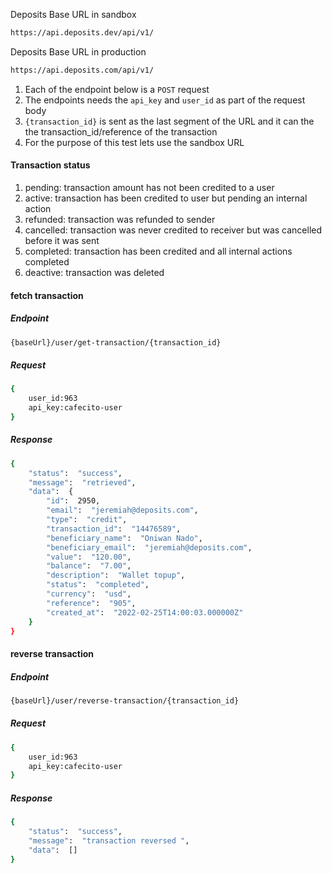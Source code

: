 
  

Deposits Base  URL in sandbox

```sh
https://api.deposits.dev/api/v1/
```

Deposits Base URL in production

```sh
https://api.deposits.com/api/v1/
```

1. Each of the endpoint below is a `POST` request
2. The endpoints needs the `api_key` and `user_id` as part of the request body
3. `{transaction_id}` is sent as the last segment of the URL and it can the the transaction_id/reference of the transaction
4. For the purpose of this test lets use the sandbox URL

  
#### Transaction status
1. pending: transaction amount has not been credited to a user 
2. active: transaction has been credited to user but pending an internal action
3. refunded: transaction was refunded to sender
4. cancelled: transaction was never credited to receiver but was cancelled before it was sent
5. completed: transaction has been credited and all internal actions completed
6. deactive: transaction was deleted

#### fetch transaction
##### Endpoint

```sh
{baseUrl}/user/get-transaction/{transaction_id}
```
##### Request

```sh
{
	user_id:963
	api_key:cafecito-user
}
```
##### Response

```sh
{
	"status":  "success",
	"message":  "retrieved",
	"data":  {
		"id":  2950,
		"email":  "jeremiah@deposits.com",
		"type":  "credit",
		"transaction_id":  "14476589",
		"beneficiary_name":  "Oniwan Nado",
		"beneficiary_email":  "jeremiah@deposits.com",
		"value":  "120.00",
		"balance":  "7.00",
		"description":  "Wallet topup",
		"status":  "completed",
		"currency":  "usd",
		"reference":  "905",
		"created_at":  "2022-02-25T14:00:03.000000Z"
	}
}
```
#### reverse transaction
##### Endpoint

```sh
{baseUrl}/user/reverse-transaction/{transaction_id}
```  

##### Request

```sh
{
	user_id:963
	api_key:cafecito-user
}
```
##### Response

```sh
{
	"status":  "success",
	"message":  "transaction reversed ",
	"data":  []
}
```
